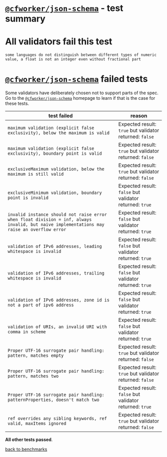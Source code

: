 # [`@cfworker/json-schema`](https://github.com/cfworker/cfworker/tree/master/packages/json-schema/README.md) - test summary

# All validators fail this test

`some languages do not distinguish between different types of numeric value, a float is not an integer even without fractional part`

# [`@cfworker/json-schema`](https://github.com/cfworker/cfworker/tree/master/packages/json-schema/README.md) failed tests

Some validators have deliberately chosen not to support parts of the spec. Go to the [`@cfworker/json-schema`](https://github.com/cfworker/cfworker/tree/master/packages/json-schema/README.md) homepage to learn if
that is the case for these tests.

|test failed|reason
|-----------|------
`maximum validation (explicit false exclusivity), below the maximum is valid`|Expected result: `true` but validator returned: `false`
`maximum validation (explicit false exclusivity), boundary point is valid`|Expected result: `true` but validator returned: `false`
`exclusiveMaximum validation, below the maximum is still valid`|Expected result: `true` but validator returned: `false`
`exclusiveMinimum validation, boundary point is invalid`|Expected result: `false` but validator returned: `true`
`invalid instance should not raise error when float division = inf, always invalid, but naive implementations may raise an overflow error`|Expected result: `false` but validator returned: `true`
`validation of IPv6 addresses, leading whitespace is invalid`|Expected result: `false` but validator returned: `true`
`validation of IPv6 addresses, trailing whitespace is invalid`|Expected result: `false` but validator returned: `true`
`validation of IPv6 addresses, zone id is not a part of ipv6 address`|Expected result: `false` but validator returned: `true`
`validation of URIs, an invalid URI with comma in scheme`|Expected result: `false` but validator returned: `true`
`Proper UTF-16 surrogate pair handling: pattern, matches empty`|Expected result: `true` but validator returned: `false`
`Proper UTF-16 surrogate pair handling: pattern, matches two`|Expected result: `true` but validator returned: `false`
`Proper UTF-16 surrogate pair handling: patternProperties, doesn't match two`|Expected result: `false` but validator returned: `true`
`ref overrides any sibling keywords, ref valid, maxItems ignored`|Expected result: `true` but validator returned: `false`

**All other tests passed**.

[back to benchmarks](https://github.com/ebdrup/json-schema-benchmark)